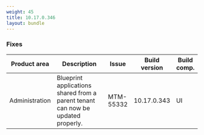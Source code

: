 ```yaml
---
weight: 45
title: 10.17.0.346
layout: bundle
---
```


<!--10.17.0.339 - 10.17.0.346-->

### Fixes

<table>
<colgroup>
<col style="width: 15%;">
<col style="width:50%;">
<col style="width: 10%;">
<col style="width: 12%;">
<col style="width: 13%;">
</colgroup>
<thead><tr>
<th>
Product area</th>
<th>
Description</th>
<th>
Issue</th>
<th>
Build version</th>
<th>Build comp.</th>
</tr>
</thead><tbody>

<tr>
<td>Administration</td>
<td>Blueprint applications shared from a parent tenant can now be updated properly.</td>
<td>MTM-55332</td>
<td>10.17.0.343</td>
<td>UI</td>
</tr>

</tbody></table>
